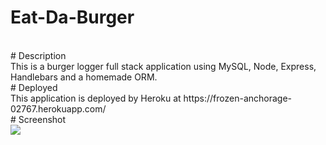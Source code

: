 # Eat-Da-Burger
<br>
# Description 
<br>
This is a burger logger full stack application using MySQL, Node, Express, Handlebars and a homemade ORM.
<br>
# Deployed 
<br>
This application is deployed by Heroku at https://frozen-anchorage-02767.herokuapp.com/
<br>
# Screenshot
<br>
<img src=public\assets\Screenshot (55).png></img>